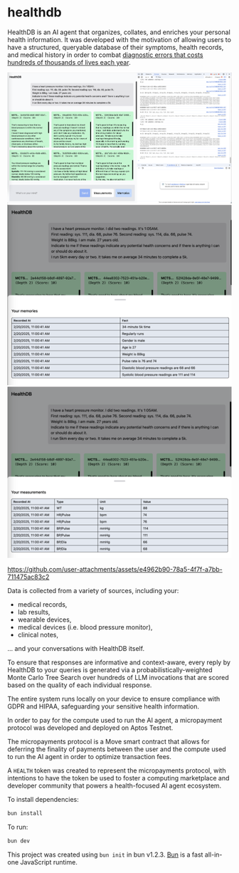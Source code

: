 # healthdb


HealthDB is an AI agent that organizes, collates, and enriches your personal health information. It was developed with the motivation of allowing users to have a structured, queryable database of their symptoms, health records, and medical history in order to combat [diagnostic errors that costs hundreds of thousands of lives each year](<[text](https://www.businessinsider.com/doctors-misdiagnose-lower-risk-deaths-2023-7)>).

<img src="./assets/healthdb.png" alt="HealthDB" />
<img src="./assets/healthdb_memories.png" alt="HealthDB" />
<img src="./assets/healthdb_measurements.png" alt="HealthDB" />

https://github.com/user-attachments/assets/e4962b90-78a5-4f7f-a7bb-711475ac83c2


Data is collected from a variety of sources, including your:

- medical records,
- lab results,
- wearable devices,
- medical devices (i.e. blood pressure monitor),
- clinical notes,

... and your conversations with HealthDB itself.

To ensure that responses are informative and context-aware, every reply by HealthDB to your queries is generated via a probabilistically-weighted Monte Carlo Tree Search over hundreds of LLM invocations that are scored based on the quality of each individual response.

The entire system runs locally on your device to ensure compliance with GDPR and HIPAA, safeguarding your sensitive health information.

In order to pay for the compute used to run the AI agent, a micropayment protocol was developed and deployed on Aptos Testnet.

The micropayments protocol is a Move smart contract that allows for deferring the finality of payments between the user and the compute used to run the AI agent in order to optimize transaction fees.

A `HEALTH` token was created to represent the micropayments protocol, with intentions to have the token be used to foster a computing marketplace and developer community that powers a health-focused AI agent ecosystem.

To install dependencies:

```bash
bun install
```

To run:

```bash
bun dev
```

This project was created using `bun init` in bun v1.2.3. [Bun](https://bun.sh) is a fast all-in-one JavaScript runtime.
